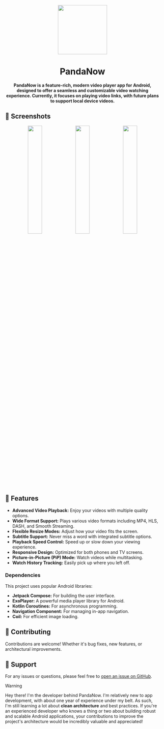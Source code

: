<div align="center">
  <img src="art/app_icon.png", width=160 height=160  align="center">

# PandaNow 

**PandaNow is a feature-rich, modern video player app for Android, designed to offer a seamless and customizable video watching experience. Currently, it focuses on playing video links, with future plans to support local device videos.**

</div>

## 📱 Screenshots

<div align="center">
<div>
  <img src="art/screenshots/phoneScreenshots/1.jpg", width="30%">
  <img src="art/screenshots/phoneScreenshots/2.jpg", width="30%">
  <img src="art/screenshots/phoneScreenshots/3.jpg", width="30%">
</div>
</div>

## 🌟 Features

* **Advanced Video Playback:** Enjoy your videos with multiple quality options.
* **Wide Format Support:** Plays various video formats including MP4, HLS, DASH, and Smooth Streaming.
* **Flexible Resize Modes:** Adjust how your video fits the screen.
* **Subtitle Support:** Never miss a word with integrated subtitle options.
* **Playback Speed Control:** Speed up or slow down your viewing experience.
* **Responsive Design:** Optimized for both phones and TV screens.
* **Picture-in-Picture (PiP) Mode:** Watch videos while multitasking.
* **Watch History Tracking:** Easily pick up where you left off.

### Dependencies
This project uses popular Android libraries:
* **Jetpack Compose:** For building the user interface.
* **ExoPlayer:** A powerful media player library for Android.
* **Kotlin Coroutines:** For asynchronous programming.
* **Navigation Component:** For managing in-app navigation.
* **Coil:** For efficient image loading.

## 🤝 Contributing
Contributions are welcome! Whether it's bug fixes, new features, or architectural improvements.


## 📧 Support
For any issues or questions, please feel free to [open an issue on GitHub](https://github.com/itsallan/PandaNow/issues).

>[!Warning]
>
>Hey there! I'm the developer behind PandaNow. I'm relatively new to app development, with about one year of experience under my belt. As such, I'm still learning a lot about **clean architecture** and best practices. If you're an experienced developer who knows a thing or two about building robust and scalable Android applications, your contributions to improve the project's architecture would be incredibly valuable and appreciated!
